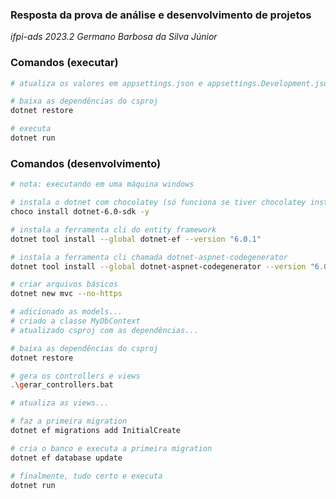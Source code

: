 
### Resposta da prova de análise e desenvolvimento de projetos
*ifpi-ads 2023.2 Germano Barbosa da Silva Júnior*

### Comandos (executar)
```sh
# atualiza os valores em appsettings.json e appsettings.Development.json para um servidor mysql que esteja rodando

# baixa as dependências do csproj
dotnet restore

# executa
dotnet run
```

### Comandos (desenvolvimento)
```sh
# nota: executando em uma máquina windows

# instala o dotnet com chocolatey (só funciona se tiver chocolatey instalado)
choco install dotnet-6.0-sdk -y

# instala a ferramenta cli do entity framework
dotnet tool install --global dotnet-ef --version "6.0.1"

# instala a ferramenta cli chamada dotnet-aspnet-codegenerator
dotnet tool install --global dotnet-aspnet-codegenerator --version "6.0.1"

# criar arquivos básicos
dotnet new mvc --no-https

# adicionado as models...
# criado a classe MyDbContext
# atualizado csproj com as dependências...

# baixa as dependências do csproj
dotnet restore

# gera os controllers e views
.\gerar_controllers.bat

# atualiza as views...

# faz a primeira migration
dotnet ef migrations add InitialCreate

# cria o banco e executa a primeira migration
dotnet ef database update

# finalmente, tudo certo e executa
dotnet run
```
